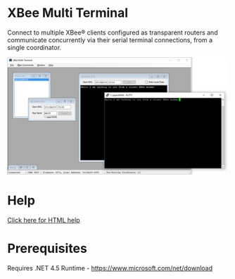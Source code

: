 # XBee Multi Terminal
Connect to multiple XBee® clients configured as transparent routers and communicate concurrently via their serial terminal connections, from a single coordinator.

![Software Screenshot](MultiTerminal.png?raw=true)

# Help
[Click here for HTML help](https://htmlpreview.github.io/?https://raw.githubusercontent.com/reasyrf/XBeeMultiTerminal/master/Help/html/ba553d44-1f88-4105-88ec-706ce2b66f83.htm)

# Prerequisites
Requires .NET 4.5 Runtime - https://www.microsoft.com/net/download
